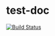 # test-doc


[![Build Status](https://travis-ci.com/bbest/test-doc.svg?branch=master)](https://travis-ci.com/bbest/test-doc)


